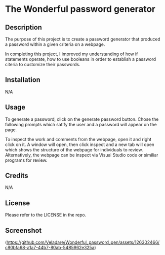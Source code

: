# The Wonderful password generator


## Description

The purpose of this project is to create a password generator that produced a password within a given criteria on a webpage.

In completing this project, I improved my understanding of how if statements operate, how to use booleans in order to establish a password citeria to customize their passwords.
## Installation 

N/A

## Usage

To generate a password, click on the generate password button. Chose the following prompts which satify the user and a password will appear on the page. 

To inspect the work and comments from the webpage, open it and right click on it. A window will open, then click inspect and a new tab will open which shows the structure of the webpage for individuals to review. Alternatively, the webpage can be inspect via Visual Studio code or similiar programs for review.

## Credits

N/A

## License

Please refer to the LICENSE in the repo.

## Screenshot

 (https://github.com/Veladare/Wonderful_password_gen/assets/126302466/c80bfa68-a1a7-44b7-80ab-5485962e325a)
